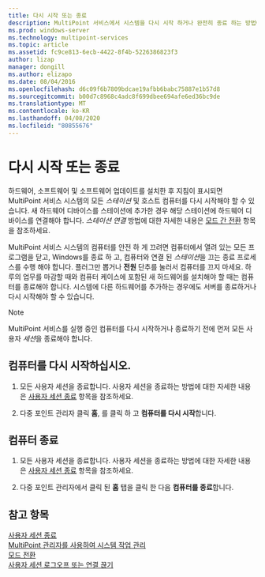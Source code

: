 ```yaml
---
title: 다시 시작 또는 종료
description: MultiPoint 서비스에서 시스템을 다시 시작 하거나 완전히 종료 하는 방법에 대해 알아봅니다.
ms.prod: windows-server
ms.technology: multipoint-services
ms.topic: article
ms.assetid: fc9ce813-6ecb-4422-8f4b-5226386823f3
author: lizap
manager: dongill
ms.author: elizapo
ms.date: 08/04/2016
ms.openlocfilehash: d6c09f6b7809bdcae19afbb6babc75887e1b57d8
ms.sourcegitcommit: b00d7c8968c4adc8f699dbee694afe6ed36bc9de
ms.translationtype: MT
ms.contentlocale: ko-KR
ms.lasthandoff: 04/08/2020
ms.locfileid: "80855676"
---
```

# <a name="restart-or-shut-down"></a>다시 시작 또는 종료
하드웨어, 소프트웨어 및 소프트웨어 업데이트를 설치한 후 지침이 표시되면 MultiPoint 서비스 시스템의 모든 *스테이션* 및 호스트 컴퓨터를 다시 시작해야 할 수 있습니다. 새 하드웨어 디바이스를 스테이션에 추가한 경우 해당 스테이션에 하드웨어 디바이스를 연결해야 합니다. *스테이션 연결* 방법에 대한 자세한 내용은 [모드 간 전환](Switch-Between-Modes.md) 항목을 참조하세요.  
  
MultiPoint 서비스 시스템의 컴퓨터를 안전 하 게 끄려면 컴퓨터에서 열려 있는 모든 프로그램을 닫고, Windows를 종료 하 고, 컴퓨터와 연결 된 *스테이션*을 끄는 종료 프로세스를 수행 해야 합니다. 플러그만 뽑거나 **전원** 단추를 눌러서 컴퓨터를 끄지 마세요. 하루의 업무를 마감할 때와 컴퓨터 케이스에 포함된 새 하드웨어를 설치해야 할 때는 컴퓨터를 종료해야 합니다.  시스템에 다른 하드웨어를 추가하는 경우에도 서버를 종료하거나 다시 시작해야 할 수 있습니다.  
  
> [!NOTE]  
> MultiPoint 서비스를 실행 중인 컴퓨터를 다시 시작하거나 종료하기 전에 먼저 모든 사용자 *세션*을 종료해야 합니다.  
  
## <a name="restart-the-computer"></a>컴퓨터를 다시 시작하십시오.  
  
1.  모든 사용자 세션을 종료합니다. 사용자 세션을 종료하는 방법에 대한 자세한 내용은 [사용자 세션 종료](End-a-User-Session.md) 항목을 참조하세요.  
  
2.  다중 포인트 관리자 클릭 **홈**, 를 클릭 하 고 **컴퓨터를 다시 시작**합니다.  
  
## <a name="shut-down-the-computer"></a>컴퓨터 종료  
  
1.  모든 사용자 세션을 종료합니다. 사용자 세션을 종료하는 방법에 대한 자세한 내용은 [사용자 세션 종료](End-a-User-Session.md) 항목을 참조하세요.  
  
2.  다중 포인트 관리자에서 클릭 된 **홈** 탭을 클릭 한 다음 **컴퓨터를 종료**합니다.  
  
## <a name="see-also"></a>참고 항목  
[사용자 세션 종료](End-a-User-Session.md)  
[MultiPoint 관리자를 사용하여 시스템 작업 관리](Manage-System-Tasks-Using-MultiPoint-Manager.md)  
[모드 전환](Switch-Between-Modes.md)  
[사용자 세션 로그오프 또는 연결 끊기](Log-off-or-Disconnect-User-Sessions.md)